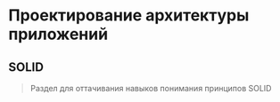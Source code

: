 # Проектирование архитектуры приложений

## SOLID
> Раздел для оттачивания навыков понимания принципов SOLID

